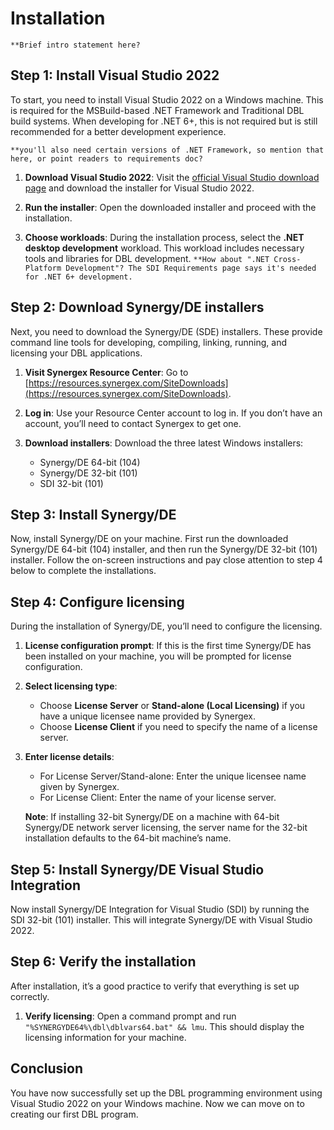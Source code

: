 # Installation

`**Brief intro statement here?`

## Step 1: Install Visual Studio 2022

To start, you need to install Visual Studio 2022 on a Windows machine. This is required for the MSBuild-based .NET Framework and Traditional DBL build systems. When developing for .NET 6+, this is not required but is still recommended for a better development experience.

`**you'll also need certain versions of .NET Framework, so mention that here, or point readers to requirements doc?`

1. **Download Visual Studio 2022**: Visit the [official Visual Studio download page](https://visualstudio.microsoft.com/downloads/) and download the installer for Visual Studio 2022.

2. **Run the installer**: Open the downloaded installer and proceed with the installation.

3. **Choose workloads**: During the installation process, select the **.NET desktop development** workload. This workload includes necessary tools and libraries for DBL development.
`**How about ".NET Cross-Platform Development"? The SDI Requirements page says it's needed for .NET 6+ development.`

## Step 2: Download Synergy/DE installers

Next, you need to download the Synergy/DE (SDE) installers. These provide command line tools for developing, compiling, linking, running, and licensing your DBL applications.

1. **Visit Synergex Resource Center**: Go to [https://resources.synergex.com/SiteDownloads](https://resources.synergex.com/SiteDownloads).

2. **Log in**: Use your Resource Center account to log in. If you don’t have an account, you’ll need to contact Synergex to get one.

3. **Download installers**: Download the three latest Windows installers:
   - Synergy/DE 64-bit (104)
   - Synergy/DE 32-bit (101)
   - SDI 32-bit (101) 

## Step 3: Install Synergy/DE

Now, install Synergy/DE on your machine. First run the downloaded Synergy/DE 64-bit (104) installer, and then run the Synergy/DE 32-bit (101) installer. Follow the on-screen instructions and pay close attention to step 4 below to complete the installations.

## Step 4: Configure licensing

During the installation of Synergy/DE, you’ll need to configure the licensing.

1. **License configuration prompt**: If this is the first time Synergy/DE has been installed on your machine, you will be prompted for license configuration.

2. **Select licensing type**:
   - Choose **License Server** or **Stand-alone (Local Licensing)** if you have a unique licensee name provided by Synergex.
   - Choose **License Client** if you need to specify the name of a license server.

3. **Enter license details**:
   - For License Server/Stand-alone: Enter the unique licensee name given by Synergex.
   - For License Client: Enter the name of your license server.

   **Note**: If installing 32-bit Synergy/DE on a machine with 64-bit Synergy/DE network server licensing, the server name for the 32-bit installation defaults to the 64-bit machine’s name.

## Step 5: Install Synergy/DE Visual Studio Integration

Now install Synergy/DE Integration for Visual Studio (SDI) by running the SDI 32-bit (101) installer. This will integrate Synergy/DE with Visual Studio 2022.

## Step 6: Verify the installation

After installation, it’s a good practice to verify that everything is set up correctly. 

1. **Verify licensing**: Open a command prompt and run `"%SYNERGYDE64%\dbl\dblvars64.bat" && lmu`. This should display the licensing information for your machine.
   
## Conclusion

You have now successfully set up the DBL programming environment using Visual Studio 2022 on your Windows machine. Now we can move on to creating our first DBL program.
